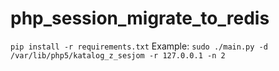 # php_session_migrate_to_redis
`pip install -r requirements.txt`
Example:
`sudo ./main.py -d /var/lib/php5/katalog_z_sesjom -r 127.0.0.1 -n 2`
